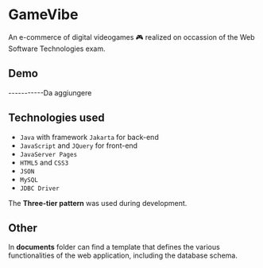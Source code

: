 # GameVibe
An e-commerce of digital videogames :video_game: realized on occassion of the Web Software Technologies exam.

## Demo


-----------Da aggiungere


## Technologies used
* ```Java``` with framework ```Jakarta``` for back-end
* ```JavaScript``` and ```JQuery``` for front-end
* ```JavaServer Pages``` 
* ```HTML5``` and ```CSS3```
* ```JSON```
* ```MySQL```
* ```JDBC Driver```

The **Three-tier pattern** was used during development.

## Other
In **documents** folder can find a template that defines the various functionalities of the web application, including the database schema.


